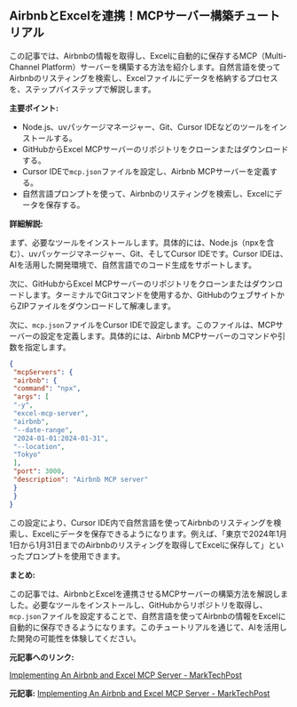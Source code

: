 ## AirbnbとExcelを連携！MCPサーバー構築チュートリアル

この記事では、Airbnbの情報を取得し、Excelに自動的に保存するMCP（Multi-Channel Platform）サーバーを構築する方法を紹介します。自然言語を使ってAirbnbのリスティングを検索し、Excelファイルにデータを格納するプロセスを、ステップバイステップで解説します。

**主要ポイント:**

* Node.js、uvパッケージマネージャー、Git、Cursor IDEなどのツールをインストールする。
* GitHubからExcel MCPサーバーのリポジトリをクローンまたはダウンロードする。
* Cursor IDEで`mcp.json`ファイルを設定し、Airbnb MCPサーバーを定義する。
* 自然言語プロンプトを使って、Airbnbのリスティングを検索し、Excelにデータを保存する。

**詳細解説:**

まず、必要なツールをインストールします。具体的には、Node.js（npxを含む）、uvパッケージマネージャー、Git、そしてCursor IDEです。Cursor IDEは、AIを活用した開発環境で、自然言語でのコード生成をサポートします。

次に、GitHubからExcel MCPサーバーのリポジトリをクローンまたはダウンロードします。ターミナルでGitコマンドを使用するか、GitHubのウェブサイトからZIPファイルをダウンロードして解凍します。

次に、`mcp.json`ファイルをCursor IDEで設定します。このファイルは、MCPサーバーの設定を定義します。具体的には、Airbnb MCPサーバーのコマンドや引数を指定します。

```json
{
 "mcpServers": {
 "airbnb": {
 "command": "npx",
 "args": [
 "-y",
 "excel-mcp-server",
 "airbnb",
 "--date-range",
 "2024-01-01:2024-01-31",
 "--location",
 "Tokyo"
 ],
 "port": 3000,
 "description": "Airbnb MCP server"
 }
 }
}
```

この設定により、Cursor IDE内で自然言語を使ってAirbnbのリスティングを検索し、Excelにデータを保存できるようになります。例えば、「東京で2024年1月1日から1月31日までのAirbnbのリスティングを取得してExcelに保存して」といったプロンプトを使用できます。

**まとめ:**

この記事では、AirbnbとExcelを連携させるMCPサーバーの構築方法を解説しました。必要なツールをインストールし、GitHubからリポジトリを取得し、`mcp.json`ファイルを設定することで、自然言語を使ってAirbnbの情報をExcelに自動的に保存できるようになります。このチュートリアルを通じて、AIを活用した開発の可能性を体験してください。

**元記事へのリンク:**

[Implementing An Airbnb and Excel MCP Server - MarkTechPost](https://marktechpost.com/2024/05/02/implementing-an-airbnb-and-excel-mcp-server/)


**元記事:** [Implementing An Airbnb and Excel MCP Server - MarkTechPost](https://www.marktechpost.com/2025/05/02/implementing-an-airbnb-and-excel-mcp-server/)